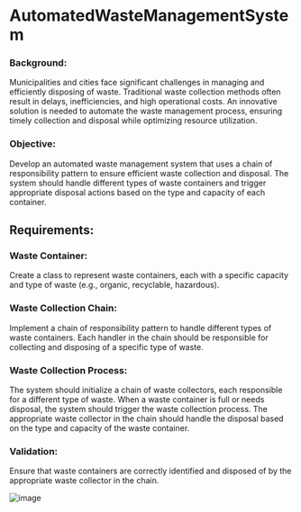 # AutomatedWasteManagementSystem


### Background:
Municipalities and cities face significant challenges in managing and efficiently disposing of waste. Traditional waste collection methods often result in delays, inefficiencies, and high operational costs. An innovative solution is needed to automate the waste management process, ensuring timely collection and disposal while optimizing resource utilization.
### Objective: 
Develop an automated waste management system that uses a chain of responsibility pattern to ensure efficient waste collection and disposal. The system should handle different types of waste containers and trigger appropriate disposal actions based on the type and capacity of each container.
## Requirements:

### Waste Container: 
Create a class to represent waste containers, each with a specific capacity and type of waste (e.g., organic, recyclable, hazardous).

### Waste Collection Chain: 
Implement a chain of responsibility pattern to handle different types of waste containers. Each handler in the chain should be responsible for collecting and disposing of a specific type of waste.

### Waste Collection Process:
The system should initialize a chain of waste collectors, each responsible for a different type of waste.
When a waste container is full or needs disposal, the system should trigger the waste collection process.
The appropriate waste collector in the chain should handle the disposal based on the type and capacity of the waste container.

### Validation: 
Ensure that waste containers are correctly identified and disposed of by the appropriate waste collector in the chain.


![image](https://github.com/user-attachments/assets/458ee53f-dced-4d05-868c-3f5b1ebb3f85)
